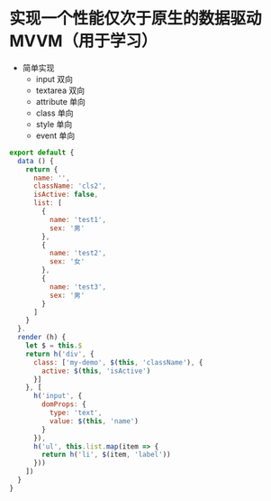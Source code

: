 # 实现一个性能仅次于原生的数据驱动 MVVM（用于学习）

* 简单实现
  * input 双向
  * textarea 双向
  * attribute 单向
  * class 单向
  * style 单向
  * event 单向

```javascript
export default {
  data () {
    return {
      name: '',
      className: 'cls2',
      isActive: false,
      list: [
        {
          name: 'test1',
          sex: '男'
        },
        {
          name: 'test2',
          sex: '女'
        },
        {
          name: 'test3',
          sex: '男'
        }
      ]
    }
  }.
  render (h) {
    let $ = this.$
    return h('div', {
      class: ['my-demo', $(this, 'className'), {
        active: $(this, 'isActive')
      }]
    }, [
      h('input', {
        domProps: {
          type: 'text',
          value: $(this, 'name')
        }
      }),
      h('ul', this.list.map(item => {
        return h('li', $(item, 'label'))
      }))
    ])
  }
}
```
